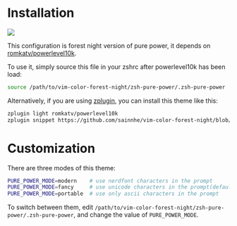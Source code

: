# Installation

![](https://user-images.githubusercontent.com/37491630/59612231-44b72880-910c-11e9-8a68-5a8f976b518b.png)

This configuration is forest night version of pure power, it depends on [romkatv/powerlevel10k](https://github.com/romkatv/powerlevel10k).

To use it, simply source this file in your zshrc after powerlevel10k has been load:

```zsh
source /path/to/vim-color-forest-night/zsh-pure-power/.zsh-pure-power
```

Alternatively, if you are using [zplugin](https://github.com/zdharma/zplugin), you can install this theme like this:

```zsh
zplugin light romkatv/powerlevel10k
zplugin snippet https://github.com/sainnhe/vim-color-forest-night/blob/master/zsh-pure-power/.zsh-pure-power
```

# Customization

There are three modes of this theme:

```zsh
PURE_POWER_MODE=modern    # use nerdfont characters in the prompt
PURE_POWER_MODE=fancy     # use unicode characters in the prompt(default)
PURE_POWER_MODE=portable  # use only ascii characters in the prompt
```

To switch between them, edit `/path/to/vim-color-forest-night/zsh-pure-power/.zsh-pure-power`, and change the value of `PURE_POWER_MODE`.
